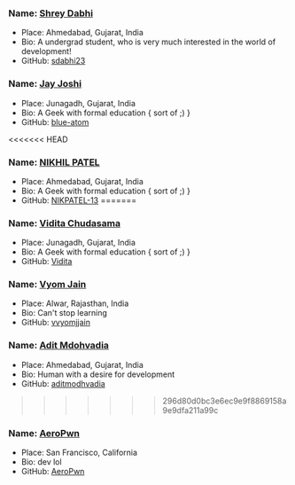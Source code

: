 ### Name: [Shrey Dabhi](https://github.com/sdabhi23/)
- Place: Ahmedabad, Gujarat, India
- Bio: A undergrad student, who is very much interested in the world of development!
- GitHub: [sdabhi23](https://github.com/sdabhi23/)

### Name: [Jay Joshi](https://github.com/blue-atom/)
- Place: Junagadh, Gujarat, India
- Bio: A Geek with formal education { sort of ;) }
- GitHub: [blue-atom](https://github.com/blue-atom/)

<<<<<<< HEAD

### Name: [NIKHIL PATEL](https://github.com/NIKPATEL-13/)
- Place: Ahmedabad, Gujarat, India
- Bio: A Geek with formal education { sort of ;) }
- GitHub: [NIKPATEL-13](https://github.com/NIKPATEL-13/)
=======
### Name: [Vidita Chudasama](https://github.com/ViditaChudasama/)
- Place: Junagadh, Gujarat, India
- Bio: A Geek with formal education { sort of ;) }
- GitHub: [Vidita](https://github.com/ViditaChudasama/)

### Name: [Vyom Jain](https://github.com/vvyomjjain/)
- Place: Alwar, Rajasthan, India
- Bio: Can't stop learning
- GitHub: [vvyomjjain](https://github.com/vvyomjjain/)

### Name: [Adit Mdohvadia](https://github.com/aditmodhvadia/)
- Place: Ahmedabad, Gujarat, India
- Bio: Human with a desire for development
- GitHub: [aditmodhvadia](https://github.com/aditmodhvadia/)
>>>>>>> 296d80d0bc3e6ec9e9f8869158a9e9dfa211a99c

### Name: [AeroPwn](https://github.com/AeroPwn/)
- Place: San Francisco, California
- Bio: dev lol
- GitHub: [AeroPwn](https://github.com/AeroPwn/)
